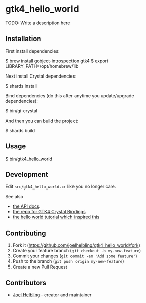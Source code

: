 # gtk4_hello_world

TODO: Write a description here

## Installation

First install dependencies:

  $ brew install gobject-introspection gtk4
  $ export LIBRARY_PATH=/opt/homebrew/lib

Next install Crystal dependencies:

  $ shards install

Bind dependencies (do this after anytime you update/upgrade dependencies):

  $ bin/gi-crystal

And then you can build the project:

  $ shards build

## Usage

  $ bin/gtk4_hello_world

## Development

Edit `src/gtk4_hello_world.cr` like you no longer care.

See also
- [the API docs](https://hugopl.github.io/gtk4.cr/).
- [the repo for GTK4 Crystal Bindings](https://github.com/hugopl/gtk4.cr)
- [the hello world tutorial which inspired this](https://github.com/hugopl/gtk4.cr/blob/master/tutorial/hello_world.md)

## Contributing

1. Fork it (<https://github.com/joelhelbling/gtk4_hello_world/fork>)
2. Create your feature branch (`git checkout -b my-new-feature`)
3. Commit your changes (`git commit -am 'Add some feature'`)
4. Push to the branch (`git push origin my-new-feature`)
5. Create a new Pull Request

## Contributors

- [Joel Helbling](https://github.com/joelhelbling) - creator and maintainer
